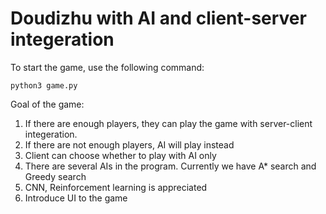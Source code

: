 # Doudizhu with AI and client-server integeration

To start the game, use the following command:

```
python3 game.py
```


Goal of the game:
1. If there are enough players, they can play the game with server-client integeration.
2. If there are not enough players, AI will play instead
3. Client can choose whether to play with AI only
4. There are several AIs in the program. Currently we have A* search and Greedy search
5. CNN, Reinforcement learning is appreciated
6. Introduce UI to the game

